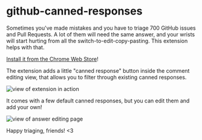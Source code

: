 # github-canned-responses

Sometimes you've made mistakes and you have to triage 700 GitHub issues and Pull Requests. A lot of them will need the same answer, and your wrists will start hurting from all the switch-to-edit-copy-pasting. This extension helps with that.

[Install it from the Chrome Web Store]()!

The extension adds a little "canned response" button inside the
comment editing view, that allows you to filter through existing
canned responses.

![view of extension in action](https://cloud.githubusercontent.com/assets/1369170/12687384/7f0217d0-c684-11e5-94a2-9ffe80d6dc62.png>
)

It comes with a few default canned responses, but you can edit them and add your own!

![view of answer editing page](https://cloud.githubusercontent.com/assets/1369170/12687433/c53c80e6-c684-11e5-8ec0-d915e5457ca2.png>
)

Happy triaging, friends! <3
